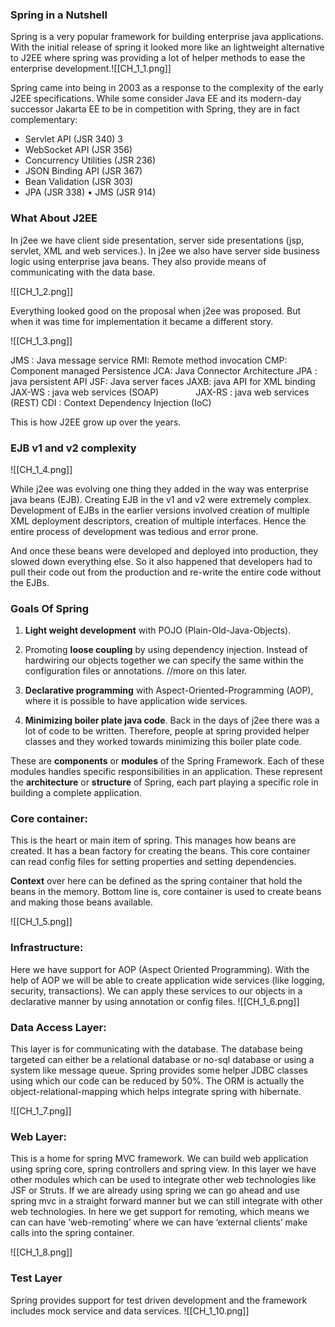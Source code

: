 ### Spring in a Nutshell
Spring is a very popular framework for building enterprise java applications. With the initial release of spring it looked more like an lightweight alternative to J2EE where spring was providing a lot of helper methods to ease the enterprise development.![[CH_1_1.png]]

Spring came into being in 2003 as a response to the complexity of the early J2EE specifications. While some consider Java EE and its modern-day successor Jakarta EE to be in competition with Spring, they are in fact complementary:
- Servlet API (JSR 340) 3 
- WebSocket API (JSR 356) 
- Concurrency Utilities (JSR 236) 
- JSON Binding API (JSR 367) 
- Bean Validation (JSR 303) 
- JPA (JSR 338) • JMS (JSR 914)
### What About J2EE
In j2ee we have client side presentation, server side presentations (jsp, servlet, XML and web services.). In j2ee we also have server side business logic using enterprise java beans. They also provide means of communicating with the data base.

![[CH_1_2.png]]

Everything looked good on the proposal when j2ee was proposed. But when it was time for implementation it became a different story.

![[CH_1_3.png]]

JMS : Java message service
RMI: Remote method invocation
CMP: Component managed Persistence
JCA: Java Connector Architecture
JPA : java persistent API
JSF: Java server faces
JAXB: java API for XML binding
JAX-WS : java web services (SOAP)              
JAX-RS : java web services (REST)
CDI : Context Dependency Injection (IoC)

This is how J2EE grow up over the years.

### EJB v1 and v2 complexity

![[CH_1_4.png]]


While j2ee was evolving one thing they added in the way was enterprise java beans (EJB). Creating EJB in the v1 and v2 were extremely complex. Development of EJBs in the earlier versions involved creation of multiple XML deployment descriptors, creation of multiple interfaces. Hence the entire process of development was tedious and error prone.

And once these beans were developed and deployed into production, they slowed down everything else. So it also happened that developers had to pull their code out from the production and re-write the entire code without the EJBs.

### Goals Of  Spring
1. **Light weight development** with POJO (Plain-Old-Java-Objects).

2. Promoting **loose coupling** by using dependency injection. Instead of hardwiring our objects together we can specify the same within the configuration files or annotations. //more on this later.

3. **Declarative programming** with Aspect-Oriented-Programming (AOP), where it is possible to have application wide services.

4. **Minimizing boiler plate java code**. Back in the days of j2ee there was a lot of code to be written. Therefore, people at spring provided helper classes and they worked towards minimizing this boiler plate code.

These are **components** or **modules** of the Spring Framework. Each of these modules handles specific responsibilities in an application. These represent the **architecture** or **structure** of Spring, each part playing a specific role in building a complete application.

### **Core container:** 

This is the heart or main item of spring. This manages how beans are created. It has a bean factory for creating the beans. This core container can read config files for setting properties and setting dependencies. 

**Context** over here can be defined as the spring container that hold the beans in the memory. Bottom line is, core container is used to create beans and making those beans available.

![[CH_1_5.png]]

### **Infrastructure:**
Here we have support for AOP (Aspect Oriented Programming). With the help of AOP we will be able to create application wide services (like logging, security, transactions). We can apply these services to our objects in a declarative manner by using annotation or config files.
![[CH_1_6.png]]

### **Data Access Layer:**

This layer is for communicating with the database. The database being targeted can either be a relational database or no-sql database or using a system like message queue.
Spring provides some helper JDBC classes using which our code can be reduced by 50%. The ORM is actually the object-relational-mapping which helps integrate spring with hibernate.

![[CH_1_7.png]]

### **Web Layer:**
This is a home for spring MVC framework. We can build web application using spring core, spring controllers and spring view.
In this layer we have other modules which can be used to integrate other web technologies like JSF or Struts. If we are already using spring we can go ahead and use spring mvc in a straight forward manner but we can still integrate with other web technologies.
In here we get support for remoting, which means we can can have ‘web-remoting’ where we can have ‘external clients’ make calls into the spring container.

![[CH_1_8.png]]

### **Test Layer** 

Spring provides support for test driven development and the framework includes mock service and data services.
![[CH_1_10.png]]